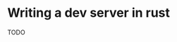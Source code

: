 <meta name="daria:title" content="Writing a dev server in rust">
<meta name="daria:title_slug" content="writing_a_dev_server_in_rust">
<meta name="daria:order" content="5">
<meta name="daria:created_on" content="2022-07-05">
<meta name="daria:tags" content="rust,html/css,javascript">

# Writing a dev server in rust

TODO